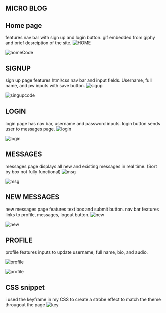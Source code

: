 ## MICRO BLOG

## Home page
features nav bar with sign up and login button. gif embedded from giphy and brief desrciption of the site.
![HOME](images/cap3Home.png)

![homeCode](images/homecode.png)

## SIGNUP
sign up page features html/css nav bar and input fields. Username, full name, and pw inputs with save button.
![sigup](images/cap3signup.png)

![singupcode](images/cap3signupcode.png)

## LOGIN
login page has nav bar, username and password inputs. login button sends user to messages page.
![login](images/cap3login.png)

![login](images/cap3logincode.png)

## MESSAGES
messages page displays all new and existing messages in real time. (Sort by box not fully functional)
![msg](images/cap3messages.png)

![msg](images/cap3messagescode.png)

## NEW MESSAGES
new messages page features text box and submit button. nav bar features links to profile, messages, logout button.
![new](images/cap3newmessage.png)

![new](images/cap3newmessagescode.png)

## PROFILE
profile features inputs to update username, full name, bio, and audio. 

![profile](images/cap3profile.png)

![profile](images/cap3profilecode.png)


## CSS snippet
i used the keyframe in my CSS to create a strobe effect to match the theme througout the page 
![key](images/flashcode.png)


